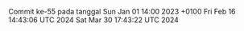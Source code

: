 Commit ke-55 pada tanggal Sun Jan 01 14:00 2023 +0100
Fri Feb 16 14:43:06 UTC 2024
Sat Mar 30 17:43:22 UTC 2024
